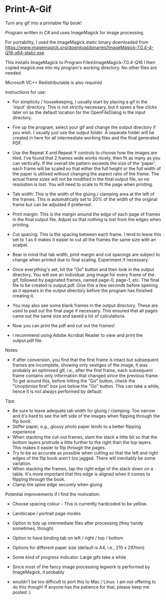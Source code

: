 # Print-A-Gif
Turn any gif into a printable flip book!

Program written in C# and uses ImageMagick for image processing.

For portability, I used the ImageMagick static binary downloaded from
https://www.imagemagick.org/download/binaries/ImageMagick-7.0.4-4-Q16-x64-static.exe

This installs ImageMagick to Program Files\ImageMagick-7.0.4-Q16
I then copied magick.exe into my program's working directory. No other files are needed.

Microsoft VC++ Redistributable is also required

Instructions for use:
- For simplicity / housekeeping, I usually start by placing a gif in the 'input' directory. This is not strictly necessary, but it saves a few clicks later on as the default location for the OpenFileDialog is the input directory.

- Fire up the program, select your gif and change the output directory if you wish. I usually just use the output folder. A separate folder will be created in here for all intermediate working files and the final generated PDF.

- Use the Repeat X and Repeat Y controls to choose how the images are tiled. I've found that 2 frames wide works nicely, then fit as many as you can vertically. If the overall tile pattern exceeds the size of the 'paper', each frame will be scaled so that either the full height or the full width of the paper is utilised without changing the aspect ratio of the frame. The actual frame sizes will not be modified in the final output file, so no resolution is lost. You will need to scale to fit the page when printing.

- Tab width: This is the width of the gluing / clamping area at the left of the frames. This is automatically set to 20% of the width of the original frame but can be adjusted if preferred.

- Print margin: This is the margin around the edge of each page of frames in the final output file. Adjust so that nothing is lost from the edges when printing.

- Cut spacing: This is the spacing between each frame. I tend to leave this set to 1 as it makes it easier to cut all the frames the same size with an scalpel.

- Bear in mind that tab width, print margin and cut spacings are subject to change when printed due to final scaling. Experiment if necessary.

- Once everything's set, hit the "Go" button and then look in the output directory. You will see an individual .png image for every frame of the gif, followed by paginated frames, named page-0, page-1, etc. The final file to be created is output.pdf. Give this a few seconds before opening as it appears in the output directory before the program has finished creating it.

- You may also see some blank frames in the output directory. These are used to pad out the final page if necessary. This ensured that all pages came out the same size and saved a lot of calculations.

- Now you can print the pdf and cut out the frames!
- I recommend using Adobe Acrobat Reader to view and print the output.pdf file.



Notes:
- If after conversion, you find that the first frame is intact but subsequent frames are incomplete, showing only vestiges of the image, it was probably an optimised gif, i.e., after the first frame, each subsequent frame contains only information that changed since the previous frame. To get around this, before hitting the "Go" button, check the "Unoptimise first" box just below the "Go" button. This can take a while, hence it is not always performed by default.


Tips:
- Be sure to leave adequate tab width for gluing / clamping. Too narrow and it's hard to see the left side of the images when flipping through the flip book.
- Stiffer paper, e.g., glossy photo paper lends to a better flipping experience
- When stacking the cut-out frames, slant the stack a little bit so that the bottom layers protrude a little further to the right than the top layers. This makes it easier to flip through the pages.
- Try to be as accurate as possible when cutting so that the left and right edges of the flip book aren't too jagged. There will inevitably be some variation.
- When stacking the frames, tap the right edge of the stack down on a table. It's more important that this edge is aligned when it comes to flipping through the book.
- Clamp the spine edge securely when gluing


Potential improvements if I find the motivation:
- Choose spacing colour - This is currently hardcoded to be yellow.
- Landscape / portrait page modes
- Option to tidy up intermediate files after processing (they handy sometimes, though)
- Option to have binding tab on left / right / top / bottom
- Options for different paper size (default is A4, i.e., 210 x 297mm)
- Some kind of progress indicator. Large gifs take a while
- Since most of the fancy image processing legwork is performed by ImageMagick, it probably 

- wouldn't be too difficult to port this to Mac / Linux. I am not offering to do this though! If anyone has the patience for that, please keep me posted :)




